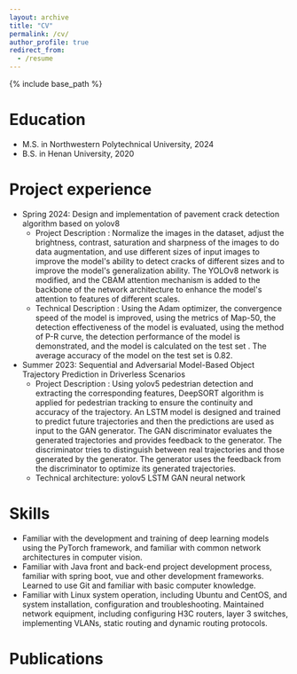 ```yaml
---
layout: archive
title: "CV"
permalink: /cv/
author_profile: true
redirect_from:
  - /resume
---
```


{% include base_path %}

Education
======
* M.S. in Northwestern Polytechnical University, 2024
* B.S. in Henan University, 2020

Project experience
======
* Spring 2024: Design and implementation of pavement crack detection algorithm based on yolov8
  * Project Description : Normalize the images in the dataset, adjust the brightness, contrast, saturation and sharpness of the images to do data augmentation, and use different sizes of input images to improve the model's ability to detect cracks of different sizes and to improve the model's generalization ability. The YOLOv8 network is modified, and the CBAM attention mechanism is added to the backbone of the network architecture to enhance the model's attention to features of different scales.
  * Technical Description : Using the Adam optimizer, the convergence speed of the model is improved, using the metrics of Map-50, the detection effectiveness of the model is evaluated, using the method of P-R curve, the detection performance of the model is demonstrated, and the model is calculated on the test set . The average accuracy of the model on the test set is 0.82.
* Summer 2023: Sequential and Adversarial Model-Based Object Trajectory Prediction in Driverless Scenarios
  * Project Description : Using yolov5 pedestrian detection and extracting the corresponding features, DeepSORT algorithm is applied for pedestrian tracking to ensure the continuity and accuracy of the trajectory. An LSTM model is designed and trained to predict future trajectories and then the predictions are used as input to the GAN generator. The GAN discriminator evaluates the generated trajectories and provides feedback to the generator. The discriminator tries to distinguish between real trajectories and those generated by the generator. The generator uses the feedback from the discriminator to optimize its generated trajectories.
  * Technical architecture: yolov5 LSTM GAN neural network
  
Skills
======
* Familiar with the development and training of deep learning models using the PyTorch framework, and familiar with common network architectures in computer vision.
* Familiar with Java front and back-end project development process, familiar with spring boot, vue and other development frameworks. Learned to use Git and familiar with basic computer knowledge.
* Familiar with Linux system operation, including Ubuntu and CentOS, and system installation, configuration and troubleshooting. Maintained network equipment, including configuring H3C routers, layer 3 switches, implementing VLANs, static routing and dynamic routing protocols.

Publications
======
 
